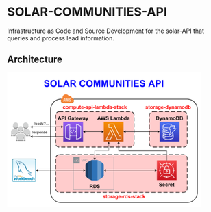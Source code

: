 # SOLAR-COMMUNITIES-API

Infrastructure as Code and Source Development for the solar-API that queries and process lead information.

## Architecture

<img src="assets/Solar_Communities_API_Architecture.png" width=90%> <br>
